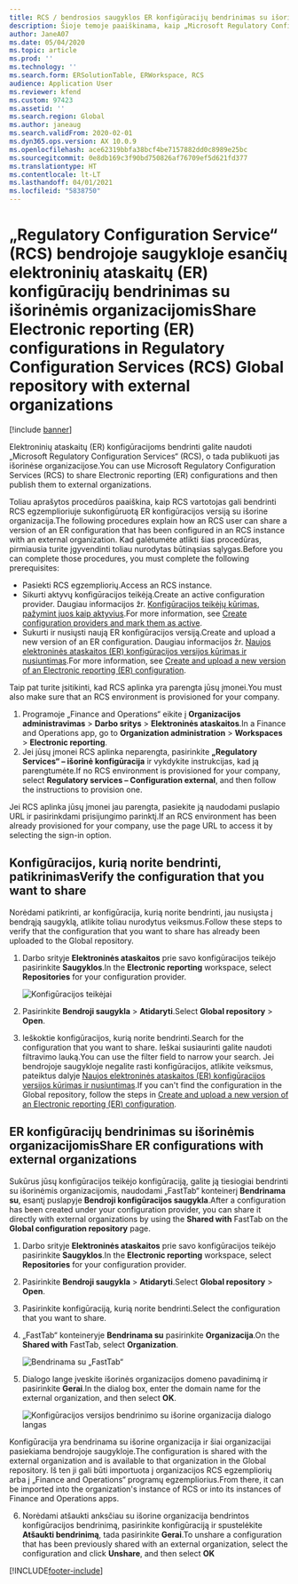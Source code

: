 ```yaml
---
title: RCS / bendrosios saugyklos ER konfigūracijų bendrinimas su išorinėmis organizacijomis
description: Šioje temoje paaiškinama, kaip „Microsoft Regulatory Configuration Service“ (RCS) / bendrojoje saugykloje esančių elektroninių ataskaitų (ER) konfigūracijas tiesiogiai bendrinti su išorinėmis organizacijomis.
author: JaneA07
ms.date: 05/04/2020
ms.topic: article
ms.prod: ''
ms.technology: ''
ms.search.form: ERSolutionTable, ERWorkspace, RCS
audience: Application User
ms.reviewer: kfend
ms.custom: 97423
ms.assetid: ''
ms.search.region: Global
ms.author: janeaug
ms.search.validFrom: 2020-02-01
ms.dyn365.ops.version: AX 10.0.9
ms.openlocfilehash: ace62319bbfa38bcf4be7157882dd0c8989e25bc
ms.sourcegitcommit: 0e8db169c3f90bd750826af76709ef5d621fd377
ms.translationtype: HT
ms.contentlocale: lt-LT
ms.lasthandoff: 04/01/2021
ms.locfileid: "5838750"
---
```

# <a name="share-electronic-reporting-er-configurations-in-regulatory-configuration-services-rcs-global-repository-with-external-organizations"></a><span data-ttu-id="8cefb-103">„Regulatory Configuration Service“ (RCS) bendrojoje saugykloje esančių elektroninių ataskaitų (ER) konfigūracijų bendrinimas su išorinėmis organizacijomis</span><span class="sxs-lookup"><span data-stu-id="8cefb-103">Share Electronic reporting (ER) configurations in Regulatory Configuration Services (RCS) Global repository with external organizations</span></span>

[!include [banner](../includes/banner.md)]

<span data-ttu-id="8cefb-104">Elektroninių ataskaitų (ER) konfigūracijoms bendrinti galite naudoti „Microsoft Regulatory Configuration Services“ (RCS), o tada publikuoti jas išorinėse organizacijose.</span><span class="sxs-lookup"><span data-stu-id="8cefb-104">You can use Microsoft Regulatory Configuration Services (RCS) to share Electronic reporting (ER) configurations and then publish them to external organizations.</span></span>

<span data-ttu-id="8cefb-105">Toliau aprašytos procedūros paaiškina, kaip RCS vartotojas gali bendrinti RCS egzemplioriuje sukonfigūruotą ER konfigūracijos versiją su išorine organizacija.</span><span class="sxs-lookup"><span data-stu-id="8cefb-105">The following procedures explain how an RCS user can share a version of an ER configuration that has been configured in an RCS instance with an external organization.</span></span> <span data-ttu-id="8cefb-106">Kad galėtumėte atlikti šias procedūras, pirmiausia turite įgyvendinti toliau nurodytas būtinąsias sąlygas.</span><span class="sxs-lookup"><span data-stu-id="8cefb-106">Before you can complete those procedures, you must complete the following prerequisites:</span></span>

- <span data-ttu-id="8cefb-107">Pasiekti RCS egzempliorių.</span><span class="sxs-lookup"><span data-stu-id="8cefb-107">Access an RCS instance.</span></span>
- <span data-ttu-id="8cefb-108">Sikurti aktyvų konfigūracijos teikėją.</span><span class="sxs-lookup"><span data-stu-id="8cefb-108">Create an active configuration provider.</span></span> <span data-ttu-id="8cefb-109">Daugiau informacijos žr. [Konfigūracijos teikėjų kūrimas, pažymint juos kaip aktyvius](../../fin-ops-core/dev-itpro/analytics/tasks/er-configuration-provider-mark-it-active-2016-11.md).</span><span class="sxs-lookup"><span data-stu-id="8cefb-109">For more information, see [Create configuration providers and mark them as active](../../fin-ops-core/dev-itpro/analytics/tasks/er-configuration-provider-mark-it-active-2016-11.md).</span></span>
- <span data-ttu-id="8cefb-110">Sukurti ir nusiųsti naują ER konfigūracijos versiją.</span><span class="sxs-lookup"><span data-stu-id="8cefb-110">Create and upload a new version of an ER configuration.</span></span> <span data-ttu-id="8cefb-111">Daugiau informacijos žr. [Naujos elektroninės ataskaitos (ER) konfigūracijos versijos kūrimas ir nusiuntimas](rcs-global-repo-upload.md).</span><span class="sxs-lookup"><span data-stu-id="8cefb-111">For more information, see [Create and upload a new version of an Electronic reporting (ER) configuration](rcs-global-repo-upload.md).</span></span>

<span data-ttu-id="8cefb-112">Taip pat turite įsitikinti, kad RCS aplinka yra parengta jūsų įmonei.</span><span class="sxs-lookup"><span data-stu-id="8cefb-112">You must also make sure that an RCS environment is provisioned for your company.</span></span>

1. <span data-ttu-id="8cefb-113">Programoje „Finance and Operations“ eikite į **Organizacijos administravimas** \> **Darbo sritys** \> **Elektroninės ataskaitos**.</span><span class="sxs-lookup"><span data-stu-id="8cefb-113">In a Finance and Operations app, go to **Organization administration** \> **Workspaces** \> **Electronic reporting**.</span></span>
2. <span data-ttu-id="8cefb-114">Jei jūsų įmonei RCS aplinka neparengta, pasirinkite **„Regulatory Services“ – išorinė konfigūracija** ir vykdykite instrukcijas, kad ją parengtumėte.</span><span class="sxs-lookup"><span data-stu-id="8cefb-114">If no RCS environment is provisioned for your company, select **Regulatory services – Configuration external**, and then follow the instructions to provision one.</span></span>

<span data-ttu-id="8cefb-115">Jei RCS aplinka jūsų įmonei jau parengta, pasiekite ją naudodami puslapio URL ir pasirinkdami prisijungimo parinktį.</span><span class="sxs-lookup"><span data-stu-id="8cefb-115">If an RCS environment has been already provisioned for your company, use the page URL to access it by selecting the sign-in option.</span></span>

## <a name="verify-the-configuration-that-you-want-to-share"></a><span data-ttu-id="8cefb-116">Konfigūracijos, kurią norite bendrinti, patikrinimas</span><span class="sxs-lookup"><span data-stu-id="8cefb-116">Verify the configuration that you want to share</span></span>

<span data-ttu-id="8cefb-117">Norėdami patikrinti, ar konfigūracija, kurią norite bendrinti, jau nusiųsta į bendrąją saugyklą, atlikite toliau nurodytus veiksmus.</span><span class="sxs-lookup"><span data-stu-id="8cefb-117">Follow these steps to verify that the configuration that you want to share has already been uploaded to the Global repository.</span></span>

1. <span data-ttu-id="8cefb-118">Darbo srityje **Elektroninės ataskaitos** prie savo konfigūracijos teikėjo pasirinkite **Saugyklos**.</span><span class="sxs-lookup"><span data-stu-id="8cefb-118">In the **Electronic reporting** workspace, select **Repositories** for your configuration provider.</span></span>

    ![Konfigūracijos teikėjai](media/1_RCS_Repo_for_config_provider.JPG)

2. <span data-ttu-id="8cefb-120">Pasirinkite **Bendroji saugykla** \> **Atidaryti**.</span><span class="sxs-lookup"><span data-stu-id="8cefb-120">Select **Global repository** \> **Open**.</span></span>
3. <span data-ttu-id="8cefb-121">Ieškoktie konfigūracijos, kurią norite bendrinti.</span><span class="sxs-lookup"><span data-stu-id="8cefb-121">Search for the configuration that you want to share.</span></span> <span data-ttu-id="8cefb-122">Ieškai susiaurinti galite naudoti filtravimo lauką.</span><span class="sxs-lookup"><span data-stu-id="8cefb-122">You can use the filter field to narrow your search.</span></span> <span data-ttu-id="8cefb-123">Jei bendrojoje saugykloje negalite rasti konfigūracijos, atlikite veiksmus, pateiktus dalyje [Naujos elektroninės ataskaitos (ER) konfigūracijos versijos kūrimas ir nusiuntimas](rcs-global-repo-upload.md).</span><span class="sxs-lookup"><span data-stu-id="8cefb-123">If you can't find the configuration in the Global repository, follow the steps in [Create and upload a new version of an Electronic reporting (ER) configuration](rcs-global-repo-upload.md).</span></span>

## <a name="share-er-configurations-with-external-organizations"></a><span data-ttu-id="8cefb-124">ER konfigūracijų bendrinimas su išorinėmis organizacijomis</span><span class="sxs-lookup"><span data-stu-id="8cefb-124">Share ER configurations with external organizations</span></span>

<span data-ttu-id="8cefb-125">Sukūrus jūsų konfigūracijos teikėjo konfigūraciją, galite ją tiesiogiai bendrinti su išorinėmis organizacijomis, naudodami „FastTab“ konteinerį **Bendrinama su**, esantį puslapyje **Bendroji konfigūracijos saugykla**.</span><span class="sxs-lookup"><span data-stu-id="8cefb-125">After a configuration has been created under your configuration provider, you can share it directly with external organizations by using the **Shared with** FastTab on the **Global configuration repository** page.</span></span>

1. <span data-ttu-id="8cefb-126">Darbo srityje **Elektroninės ataskaitos** prie savo konfigūracijos teikėjo pasirinkite **Saugyklos**.</span><span class="sxs-lookup"><span data-stu-id="8cefb-126">In the **Electronic reporting** workspace, select **Repositories** for your configuration provider.</span></span>
2. <span data-ttu-id="8cefb-127">Pasirinkite **Bendroji saugykla** \> **Atidaryti**.</span><span class="sxs-lookup"><span data-stu-id="8cefb-127">Select **Global repository** \> **Open**.</span></span> 
3. <span data-ttu-id="8cefb-128">Pasirinkite konfigūraciją, kurią norite bendrinti.</span><span class="sxs-lookup"><span data-stu-id="8cefb-128">Select the configuration that you want to share.</span></span>
4. <span data-ttu-id="8cefb-129">„FastTab“ konteineryje **Bendrinama su** pasirinkite **Organizacija**.</span><span class="sxs-lookup"><span data-stu-id="8cefb-129">On the **Shared with** FastTab, select **Organization**.</span></span>

    ![Bendrinama su „FastTab“](media/1_RCS_Repo_for_Share_with_org.JPG)

5. <span data-ttu-id="8cefb-131">Dialogo lange įveskite išorinės organizacijos domeno pavadinimą ir pasirinkite **Gerai**.</span><span class="sxs-lookup"><span data-stu-id="8cefb-131">In the dialog box, enter the domain name for the external organization, and then select **OK**.</span></span>

    ![Konfigūracijos versijos bendrinimo su išorine organizacija dialogo langas](media/1_RCS_Repo_for_Share_with_form.JPG)

<span data-ttu-id="8cefb-133">Konfigūracija yra bendrinama su išorine organizacija ir šiai organizacijai pasiekiama bendrojoje saugykloje.</span><span class="sxs-lookup"><span data-stu-id="8cefb-133">The configuration is shared with the external organization and is available to that organization in the Global repository.</span></span> <span data-ttu-id="8cefb-134">Iš ten ji gali būti importuota į organizacijos RCS egzempliorių arba į „Finance and Operations“ programų egzempliorius.</span><span class="sxs-lookup"><span data-stu-id="8cefb-134">From there, it can be imported into the organization's instance of RCS or into its instances of Finance and Operations apps.</span></span>

6. <span data-ttu-id="8cefb-135">Norėdami atšaukti anksčiau su išorine organizacija bendrintos konfigūracijos bendrinimą, pasirinkite konfigūraciją ir spustelėkite **Atšaukti bendrinimą**, tada pasirinkite **Gerai**.</span><span class="sxs-lookup"><span data-stu-id="8cefb-135">To unshare a configuration that has been previously shared with an external organization, select the configuration and click **Unshare**, and then select **OK**</span></span>


[!INCLUDE[footer-include](../../includes/footer-banner.md)]